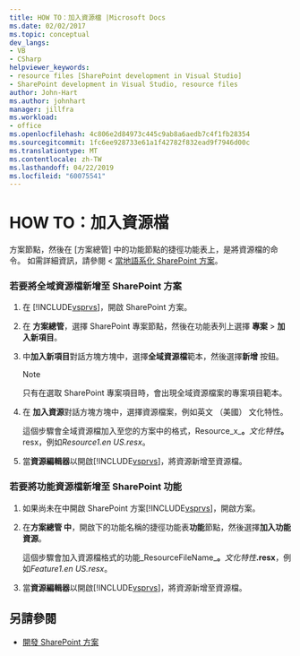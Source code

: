 ```yaml
---
title: HOW TO：加入資源檔 |Microsoft Docs
ms.date: 02/02/2017
ms.topic: conceptual
dev_langs:
- VB
- CSharp
helpviewer_keywords:
- resource files [SharePoint development in Visual Studio]
- SharePoint development in Visual Studio, resource files
author: John-Hart
ms.author: johnhart
manager: jillfra
ms.workload:
- office
ms.openlocfilehash: 4c806e2d84973c445c9ab8a6aedb7c4f1fb28354
ms.sourcegitcommit: 1fc6ee928733e61a1f42782f832ead9f7946d00c
ms.translationtype: MT
ms.contentlocale: zh-TW
ms.lasthandoff: 04/22/2019
ms.locfileid: "60075541"
---
```

# <a name="how-to-add-a-resource-file"></a>HOW TO：加入資源檔
  方案節點，然後在 [方案總管] 中的功能節點的捷徑功能表上，是將資源檔的命令。 如需詳細資訊，請參閱 <<c0> [ 當地語系化 SharePoint 方案](../sharepoint/localizing-sharepoint-solutions.md)。

### <a name="to-add-a-global-resource-file-to-a-sharepoint-solution"></a>若要將全域資源檔新增至 SharePoint 方案

1. 在  [!INCLUDE[vsprvs](../sharepoint/includes/vsprvs-md.md)]，開啟 SharePoint 方案。

2. 在 **方案總管**，選擇 SharePoint 專案節點，然後在功能表列上選擇 **專案** > **加入新項目**。

3. 中**加入新項目**對話方塊方塊中，選擇**全域資源檔**範本，然後選擇**新增** 按鈕。

   > [!NOTE]
   >  只有在選取 SharePoint 專案項目時，會出現全域資源檔案的專案項目範本。

4. 在 **加入資源**對話方塊方塊中，選擇資源檔案，例如英文 （美國） 文化特性。

    這個步驟會全域資源檔加入至您的方案中的格式，Resource_x_**。**<em>文化特性</em><strong>。</strong>resx，例如*Resource1.en US.resx*。

5. 當**資源編輯器**以開啟[!INCLUDE[vsprvs](../sharepoint/includes/vsprvs-md.md)]，將資源新增至資源檔。

### <a name="to-add-a-feature-resource-file-to-a-sharepoint-feature"></a>若要將功能資源檔新增至 SharePoint 功能

1. 如果尚未在中開啟 SharePoint 方案[!INCLUDE[vsprvs](../sharepoint/includes/vsprvs-md.md)]，開啟方案。

2. 在**方案總管 中**，開啟下的功能名稱的捷徑功能表**功能**節點，然後選擇**加入功能資源**。

     這個步驟會加入資源檔格式的功能_ResourceFileName_**。**_文化特性_**.resx**，例如*Feature1.en US.resx*。

3. 當**資源編輯器**以開啟[!INCLUDE[vsprvs](../sharepoint/includes/vsprvs-md.md)]，將資源新增至資源檔。

## <a name="see-also"></a>另請參閱
- [開發 SharePoint 方案](../sharepoint/developing-sharepoint-solutions.md)
